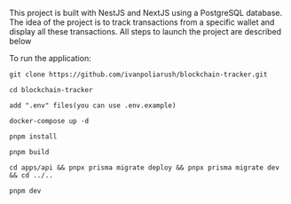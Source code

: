 This project is built with NestJS and NextJS using a PostgreSQL database. The idea of the project is to track transactions from a specific wallet and display all these transactions. All steps to launch the project are described below

To run the application:

    git clone https://github.com/ivanpoliarush/blockchain-tracker.git

    cd blockchain-tracker

    add ".env" files(you can use .env.example)

    docker-compose up -d

    pnpm install

    pnpm build

    cd apps/api && pnpx prisma migrate deploy && pnpx prisma migrate dev && cd ../..

    pnpm dev
